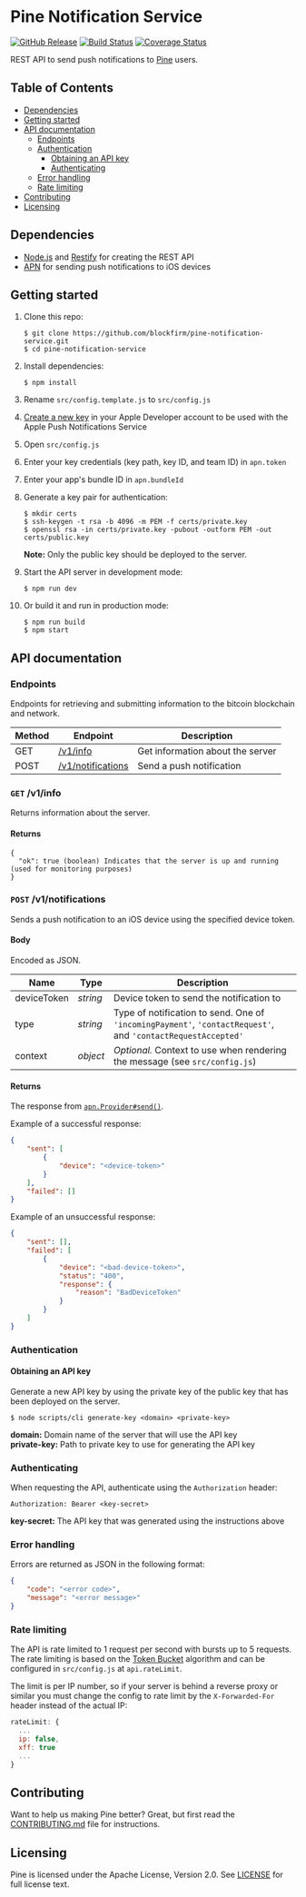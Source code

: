 Pine Notification Service
=========================

[![GitHub Release](https://img.shields.io/github/release/blockfirm/pine-notification-service.svg?style=flat-square)](https://github.com/blockfirm/pine-notification-service/releases)
[![Build Status](https://img.shields.io/travis/blockfirm/pine-notification-service.svg?branch=master&style=flat-square)](https://travis-ci.org/blockfirm/pine-notification-service)
[![Coverage Status](https://img.shields.io/coveralls/blockfirm/pine-notification-service.svg?style=flat-square)](https://coveralls.io/r/blockfirm/pine-notification-service)

REST API to send push notifications to [Pine](https://pinewallet.co) users.

## Table of Contents

* [Dependencies](#dependencies)
* [Getting started](#getting-started)
* [API documentation](#api-documentation)
  * [Endpoints](#endpoints)
  * [Authentication](#authentication)
     - [Obtaining an API key](#obtaining-an-api-key)
     - [Authenticating](#authenticating)
  * [Error handling](#error-handling)
  * [Rate limiting](#rate-limiting)
* [Contributing](#contributing)
* [Licensing](#licensing)

## Dependencies

* [Node.js](https://nodejs.org) and [Restify](http://restify.com) for creating the REST API
* [APN](https://developer.apple.com/notifications/) for sending push notifications to iOS devices

## Getting started

1. Clone this repo:
    ```
    $ git clone https://github.com/blockfirm/pine-notification-service.git
    $ cd pine-notification-service
    ```
2. Install dependencies:
    ```
    $ npm install
    ```
3. Rename `src/config.template.js` to `src/config.js`
4. [Create a new key](https://developer.apple.com/account/ios/authkey) in your Apple Developer account to be used with the Apple Push Notifications Service
5. Open `src/config.js`
6. Enter your key credentials (key path, key ID, and team ID) in `apn.token`
7. Enter your app's bundle ID in `apn.bundleId`
8. Generate a key pair for authentication:
    ```
    $ mkdir certs
    $ ssh-keygen -t rsa -b 4096 -m PEM -f certs/private.key
    $ openssl rsa -in certs/private.key -pubout -outform PEM -out certs/public.key
    ```

    **Note:** Only the public key should be deployed to the server.
9. Start the API server in development mode:
    ```
    $ npm run dev
    ```
10. Or build it and run in production mode:
    ```
    $ npm run build
    $ npm start
    ```

## API documentation

### Endpoints

Endpoints for retrieving and submitting information to the bitcoin blockchain and network.

| Method | Endpoint | Description |
| --- | --- | --- |
| GET | [/v1/info](#get-v1info) | Get information about the server |
| POST | [/v1/notifications](#post-v1notifications) | Send a push notification |

### `GET` /v1/info

Returns information about the server.

#### Returns

```
{
  "ok": true (boolean) Indicates that the server is up and running (used for monitoring purposes)
}
```

### `POST` /v1/notifications

Sends a push notification to an iOS device using the specified device token.

#### Body

Encoded as JSON.

| Name | Type | Description |
| --- | --- | --- |
| deviceToken | *string* | Device token to send the notification to |
| type | *string* | Type of notification to send. One of `'incomingPayment'`, `'contactRequest'`, and `'contactRequestAccepted'` |
| context | *object* | *Optional.* Context to use when rendering the message (see `src/config.js`) |

#### Returns

The response from [`apn.Provider#send()`](https://github.com/node-apn/node-apn/blob/master/doc/provider.markdown#class-apnprovider).

Example of a successful response:

```json
{
    "sent": [
        {
            "device": "<device-token>"
        }
    ],
    "failed": []
}
```

Example of an unsuccessful response:

```json
{
    "sent": [],
    "failed": [
        {
            "device": "<bad-device-token>",
            "status": "400",
            "response": {
                "reason": "BadDeviceToken"
            }
        }
    ]
}
```

### Authentication

#### Obtaining an API key

Generate a new API key by using the private key of the public key that has been
deployed on the server.

```
$ node scripts/cli generate-key <domain> <private-key>
```

**domain:** Domain name of the server that will use the API key  
**private-key:** Path to private key to use for generating the API key

### Authenticating

When requesting the API, authenticate using the `Authorization` header:

```
Authorization: Bearer <key-secret>
```

**key-secret:** The API key that was generated using the instructions above

### Error handling

Errors are returned as JSON in the following format:

```json
{
    "code": "<error code>",
    "message": "<error message>"
}
```

### Rate limiting

The API is rate limited to 1 request per second with bursts up to 5 requests. The rate limiting is
based on the [Token Bucket](https://en.wikipedia.org/wiki/Token_bucket) algorithm and can be configured
in `src/config.js` at `api.rateLimit`.

The limit is per IP number, so if your server is behind a reverse proxy or similar you must change the
config to rate limit by the `X-Forwarded-For` header instead of the actual IP:

```js
rateLimit: {
  ...
  ip: false,
  xff: true
  ...
}
```

## Contributing

Want to help us making Pine better? Great, but first read the
[CONTRIBUTING.md](CONTRIBUTING.md) file for instructions.

## Licensing

Pine is licensed under the Apache License, Version 2.0.
See [LICENSE](LICENSE) for full license text.
